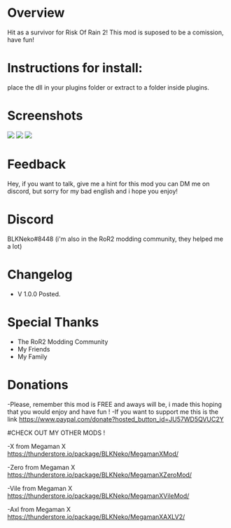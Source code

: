 # Overview
Hit as a survivor for Risk Of Rain 2!
This mod is suposed to be a comission, have fun!

# Instructions for install:
place the dll in your plugins folder or extract to a folder inside plugins.


# Screenshots
![](https://i.imgur.com/hXpffYU.png)
![](https://i.imgur.com/cVMqzaF.png)
![](https://i.imgur.com/57YhF01.png)

# Feedback
Hey, if you want to talk, give me a hint for this mod you can DM me on discord, but sorry for my bad english and i hope you enjoy!

# Discord
BLKNeko#8448 (i'm also in the RoR2 modding community, they helped me a lot)


# Changelog
- V 1.0.0 Posted.

# Special Thanks
- The RoR2 Modding Community
- My Friends
- My Family

# Donations
-Please, remember this mod is FREE and aways will be, i made this hoping that you would enjoy and have fun !
-If you want to support me this is the link
https://www.paypal.com/donate?hosted_button_id=JU57WD5QVUC2Y

#CHECK OUT MY OTHER MODS !

-X from Megaman X
https://thunderstore.io/package/BLKNeko/MegamanXMod/

-Zero from Megaman X
https://thunderstore.io/package/BLKNeko/MegamanXZeroMod/

-Vile from Megaman X
https://thunderstore.io/package/BLKNeko/MegamanXVileMod/

-Axl from Megaman X
https://thunderstore.io/package/BLKNeko/MegamanXAXLV2/